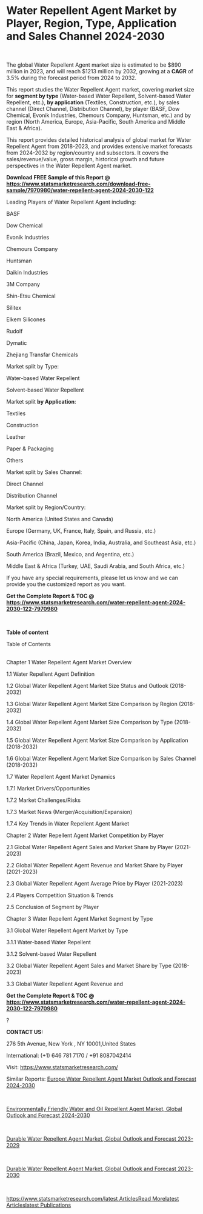<h1>Water Repellent Agent Market by Player, Region, Type, Application and Sales Channel 2024-2030</h1><br/><p>The global Water Repellent Agent market size is estimated to be $890 million in 2023, and will reach $1213 million by 2032, growing at a <strong>CAGR</strong> of 3.5% during the forecast period from 2024 to 2032.</p>
 
 
 
 <p>This report studies the Water Repellent Agent market, covering market size for <strong>segment by type</strong> (Water-based Water Repellent, Solvent-based Water Repellent, etc.), <strong>by application</strong> (Textiles, Construction, etc.), by sales channel (Direct Channel, Distribution Channel), by player (BASF, Dow Chemical, Evonik Industries, Chemours Company, Huntsman, etc.) and by region (North America, Europe, Asia-Pacific, South America and Middle East & Africa).</p>
 
 
 
 <p>This report provides detailed historical analysis of global market for Water Repellent Agent from 2018-2023, and provides extensive market forecasts from 2024-2032 by region/country and subsectors. It covers the sales/revenue/value, gross margin, historical growth and future perspectives in the Water Repellent Agent market.</p>
 
 
 
 <p><strong>Download FREE Sample of this Report @ <a href="https://www.statsmarketresearch.com/download-free-sample/7970980/water-repellent-agent-2024-2030-122">https://www.statsmarketresearch.com/download-free-sample/7970980/water-repellent-agent-2024-2030-122</a></strong></p>
 
 
 
 <p>Leading Players of Water Repellent Agent including:</p>
 
 
 
 <p>BASF</p>
 
 
 
 <p>Dow Chemical</p>
 
 
 
 <p>Evonik Industries</p>
 
 
 
 <p>Chemours Company</p>
 
 
 
 <p>Huntsman</p>
 
 
 
 <p>Daikin Industries</p>
 
 
 
 <p>3M Company</p>
 
 
 
 <p>Shin-Etsu Chemical</p>
 
 
 
 <p>Silitex</p>
 
 
 
 <p>Elkem Silicones</p>
 
 
 
 <p>Rudolf</p>
 
 
 
 <p>Dymatic</p>
 
 
 
 <p>Zhejiang Transfar Chemicals</p>
 
 
 
 <p>Market split by Type:</p>
 
 
 
 <p>Water-based Water Repellent</p>
 
 
 
 <p>Solvent-based Water Repellent</p>
 
 
 
 <p>Market split <strong>by Application</strong>:</p>
 
 
 
 <p>Textiles</p>
 
 
 
 <p>Construction</p>
 
 
 
 <p>Leather</p>
 
 
 
 <p>Paper & Packaging</p>
 
 
 
 <p>Others</p>
 
 
 
 <p>Market split by Sales Channel:</p>
 
 
 
 <p>Direct Channel</p>
 
 
 
 <p>Distribution Channel</p>
 
 
 
 <p>Market split by Region/Country:</p>
 
 
 
 <p>North America (United States and Canada)</p>
 
 
 
 <p>Europe (Germany, UK, France, Italy, Spain, and Russia, etc.)</p>
 
 
 
 <p>Asia-Pacific (China, Japan, Korea, India, Australia, and Southeast Asia, etc.)</p>
 
 
 
 <p>South America (Brazil, Mexico, and Argentina, etc.)</p>
 
 
 
 <p>Middle East & Africa (Turkey, UAE, Saudi Arabia, and South Africa, etc.)</p>
 
 
 
 <p>If you have any special requirements, please let us know and we can provide you the customized report as you want.</p>
 
 
 
 <div><b>Get the Complete Report & TOC @ <a href="https://www.statsmarketresearch.com/water-repellent-agent-2024-2030-122-7970980">https://www.statsmarketresearch.com/water-repellent-agent-2024-2030-122-7970980</a></b></div>
 
 
 
 <p><br />
 
 <b>Table of content</b></p>
 
 
 
 <p>Table of Contents<br />
 
 <br />
 
 Chapter 1 Water Repellent Agent Market Overview<br />
 
 1.1 Water Repellent Agent Definition<br />
 
 1.2 Global Water Repellent Agent Market Size Status and Outlook (2018-2032)<br />
 
 1.3 Global Water Repellent Agent Market Size Comparison by Region (2018-2032)<br />
 
 1.4 Global Water Repellent Agent Market Size Comparison by Type (2018-2032)<br />
 
 1.5 Global Water Repellent Agent Market Size Comparison by Application (2018-2032)<br />
 
 1.6 Global Water Repellent Agent Market Size Comparison by Sales Channel (2018-2032)<br />
 
 1.7 Water Repellent Agent Market Dynamics<br />
 
 1.7.1 Market Drivers/Opportunities<br />
 
 1.7.2 Market Challenges/Risks<br />
 
 1.7.3 Market News (Merger/Acquisition/Expansion)<br />
 
 1.7.4 Key Trends in Water Repellent Agent Market<br />
 
 Chapter 2 Water Repellent Agent Market Competition by Player<br />
 
 2.1 Global Water Repellent Agent Sales and Market Share by Player (2021-2023)<br />
 
 2.2 Global Water Repellent Agent Revenue and Market Share by Player (2021-2023)<br />
 
 2.3 Global Water Repellent Agent Average Price by Player (2021-2023)<br />
 
 2.4 Players Competition Situation & Trends<br />
 
 2.5 Conclusion of Segment by Player<br />
 
 Chapter 3 Water Repellent Agent Market Segment by Type<br />
 
 3.1 Global Water Repellent Agent Market by Type<br />
 
 3.1.1 Water-based Water Repellent<br />
 
 3.1.2 Solvent-based Water Repellent<br />
 
 3.2 Global Water Repellent Agent Sales and Market Share by Type (2018-2023)<br />
 
 3.3 Global Water Repellent Agent Revenue and</p>
 
 
 
 <div><b>Get the Complete Report & TOC @ <a href="https://www.statsmarketresearch.com/water-repellent-agent-2024-2030-122-7970980">https://www.statsmarketresearch.com/water-repellent-agent-2024-2030-122-7970980</a></b></div>
 
 
 
 <p>? </p>
 
 
 
 <p><b>CONTACT US:</b><br />
 
 276 5th Avenue, New York , NY 10001,United States<br />
 
 International: (+1) 646 781 7170 / +91 8087042414<br />
 
 Visit: <a href="https://www.statsmarketresearch.com/">https://www.statsmarketresearch.com/</a><br />
 
 Similar Reports: <a href="https://www.statsmarketresearch.com/water-repellent-agent-2024-2030-122-7970980">Europe Water Repellent Agent Market Outlook and Forecast 2024-2030</a><br />
 
 <br />
 
 <a href="https://www.statsmarketresearch.com/water-repellent-agent-2024-2030-122-7970980">Environmentally Friendly Water and Oil Repellent Agent Market, Global Outlook and Forecast 2024-2030</a><br />
 
 <br />
 
 <a href="https://www.statsmarketresearch.com/water-repellent-agent-2024-2030-122-7970980">Durable Water Repellent Agent Market, Global Outlook and Forecast 2023-2029</a><br />
 
 <br />
 
 <a href="https://www.statsmarketresearch.com/water-repellent-agent-2024-2030-122-7970980">Durable Water Repellent Agent Market, Global Outlook and Forecast 2023-2030</a><br />
 
 <br />
 
 <a href="https://gyeongbokgung.com">https://www.statsmarketresearch.com/</a><a href="https://hallyeomaritime.com">latest Articles</a><a href="https://jingwansa.com">Read More</a><a href="https://nguoiviet.jp/">latest Articles</a><a href="https://www.intelmarketresearch.com/">latest Publications</a></p>
